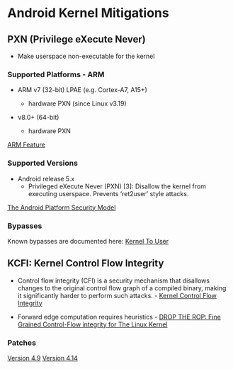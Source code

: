 # Android Kernel Mitigations

## PXN (Privilege eXecute Never)

* Make userspace non-executable for the kernel

### Supported Platforms - ARM

* ARM v7 (32-bit) LPAE (e.g. Cortex-A7, A15+)
   * hardware PXN (since Linux v3.19)

* v8.0+ (64-bit)
   * hardware PXN

[ARM Feature](http://infocenter.arm.com/help/index.jsp?topic=/com.arm.doc.den0024a/BABCEADG.html)
   
### Supported Versions

* Android release 5.x
   * Privileged eXecute Never (PXN) [3]: Disallow the kernel from executing userspace. Prevents ‘ret2user’ style attacks.

[The Android Platform Security Model](https://arxiv.org/pdf/1904.05572.pdf)

### Bypasses

Known bypasses are documented here: [Kernel To User](KernelToUser.md)

## KCFI: Kernel Control Flow Integrity

* Control flow integrity (CFI) is a security mechanism that disallows changes to the original control flow graph of a compiled binary, making it significantly harder to perform such attacks. - [Kernel Control Flow Integrity
](https://source.android.com/devices/tech/debug/kcfi)

* Forward edge computation requires heuristics - [DROP THE ROP: Fine Grained Control-Flow integrity for The Linux Kernel](https://github.com/kcfi/docs/blob/master/kCFI_slides.pdf)

### Patches

[Version 4.9](https://android-review.googlesource.com/q/topic:android-4.9-cfi)
[Version 4.14](https://android-review.googlesource.com/q/topic:android-4.14-cfi)
  
